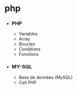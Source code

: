 # php

* ### PHP
  + Variables
  + Array
  + Boucles
  + Conditions
  + Fonctions

* ### MY-SQL
  + Base de données (MySQL)
  + Call PHP
